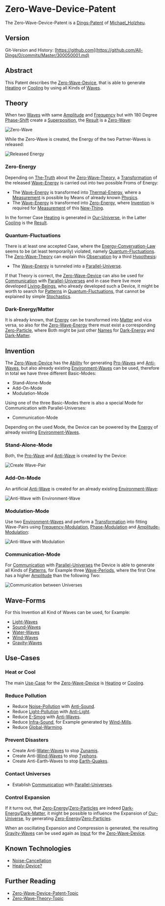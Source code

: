 # Zero-Wave-Device-Patent <a id="1000"/>

The Zero-Wave-Device-Patent is a [Dings-Patent](300000030.md) of [Michael_Holzheu](0.md).

## Version <a id="1800"/>

Git-Version and History: [https://github.com](https://github.com/All-Dings/0/commits/Master/300050001.md)

## Abstract <a id="1600"/>

This Patent describes the [Zero-Wave-Device](20000021.md), that is able to generate [Heating](10000072.md) or [Cooling](10000073.md) by using all Kinds of [Waves](60156.md).

## Theory <a id="1100"/>

When two [Waves](60156.md) with same [Amplitude](10000015.md) and [Frequency](10000016.md) but with 180 Degree [Phase-Shift](10000079.md) create a [Superposition](10000065.md), the [Result](60033.md) is a [Zero-Wave](10000061.md):

![Zero-Wave](400000130.png)

While the Zero-Wave is created, the Energy of the two Partner-Waves is released:

![Released Energy](400000132.png)

### Zero-Energy <a id="1110"/>

Depending on [The-Truth](600140.md) about the [Zero-Wave-Theory](301000002.md), a [Transformation](600164.md) of the released [Wave-Energy](10000080.md) is carried out into two possible Froms of Energy:

- The [Wave-Energy](10000080.md) is transformed into [Thermal-Energy](10000070.md), where a [Measurement](10000022.md) is possible by Means of already known [Physics](10000000.md).
- The [Wave-Energy](10000080.md) is transformed into [Zero-Energy](10000071.md), where [Invention](60124.md) is required for [Measurement](10000022.md) of this [New-Thing](60131.md).

In the former Case [Heating](10000072.md) is generated in [Our-Universe](10000074.md), in the Latter [Cooling](10000073.md) is the [Result](60033.md).

### Quantum-Fluctuations <a id="1120"/>

There is at least one accepted Case, where the [Energy-Convervation-Law](10000017.md) seems to be (at least temporarily) violated, namely [Quantum-Fluctuations](10000096.md). The [Zero-Wave-Theory](301000002.md) can explain this [Observation](10000036.md) by a third [Hypothesis](600028.md):

- The [Wave-Energy](10000080.md) is tunneled into a [Parallel-Universe](10000075.md).

If that Theory is correct, the [Zero-Wave-Device](20000021.md) can also be used for [Communication](60061.md) with [Parallel-Universes](10000075.md) and in case there live more developed [Living-Beings](40000016.md), who already developed such a Device, it might be worth to search for [Patterns](60112.md) in [Quantum-Fluctuations](10000096.md), that cannot be explained by simple [Stochastics](13005001.md).

### Dark-Energy/Matter <a id="1130"/>

It is already known, that [Energy](10000040.md) can be transformed into [Matter](10000034.md) and vica versa, so also for the [Zero-Wave-Energy](10000071.md) there must exist a corresponding [Zero-Particle](10000061.md), where Both might be just other [Names](60048.md) for [Dark-Energy](10000097.md) and [Dark-Matter](10000098.md).

## Invention <a id="1200"/>

The [Zero-Wave-Device](20000021.md) has the [Ability](600103.md) for generating [Pro-Waves](10000082.md) and [Anti-Waves](10000081.md), but also already existing [Environment-Waves](301000003.md) can be used, therefore in total we have three different Basic-Modes:

- Stand-Alone-Mode
- Add-On-Mode
- Modulation-Mode

Using one of the three Basic-Modes there is also a special Mode for Communication with Parallel-Universes:

- Communication-Mode

Depending on the used Mode, the Device can be powered by the [Energy](10000009.md) of already existing [Environment-Waves](301000003.md).

### Stand-Alone-Mode <a id="1201"/>

Both, the [Pro-Wave](10000082.md) and [Anti-Wave](10000081.md) is created by the Device:

![Create Wave-Pair](400000131.png)

### Add-On-Mode <a id="1202"/>

An artificial [Anti-Wave](10000081.md) is created for an already existing [Environment-Wave](301000003.md):

![Anti-Wave with Environment-Wave](400000133.png)

### Modulation-Mode <a id="1203"/>

Use two [Environment-Waves](301000003.md) and perform a [Transformation](600164.md) into fitting Wave-Pairs using [Frequency-Modulation](10000089.md), [Phase-Modulation](10000092.md) and [Amplitude-Modulation](10000090.md):

![Anti-Wave with Modulation](400000134.png)

### Communication-Mode <a id="1204"/>

For [Communication](60061.md) with [Parallel-Universes](10000075.md) the Device is able to generate all Kinds of [Patterns](60112.md), for Example three [Wave-Periods](404.md), where the first One has a higher [Amplitude](10000015.md) than the following Two:

![Communication between Universes](400000137.png)

## Wave-Forms <a id="1300"/>

For this Invention all Kind of Waves can be used, for Example:

- [Light-Waves](10000012.md)
- [Sound-Waves](40200001.md)
- [Water-Waves](10000084.md)
- [Wind-Waves](10000083.md)
- [Gravity-Waves](10000099.md)

## Use-Cases <a id="1400"/>

### Heat or Cool <a id="1410"/>

The main [Use-Case](600170.md) for the [Zero-Wave-Device](20000021.md) is [Heating](10000072.md) or [Cooling](10000073.md).

### Reduce Pollution <a id="1420"/>

- Reduce [Noise-Pollution](290000001.md) with [Anti-Sound](10000066.md).
- Reduce [Light-Pollution](290000003.md) with [Anti-Light](10000087.md).
- Reduce [E-Smog](290000003.md) with [Anti-Waves](10000081.md).
- Reduce [Infra-Sound](10000100.md), for Example generated by [Wind-Mills](200400006.md).
- Reduce [Global-Warming](290000002.md).

### Prevent Disasters <a id="1420"/>

- Create Anti-[Water-Waves](10000084.md) to stop [Zunamis](40901000.md).
- Create Anti-[Wind-Waves](10000083.md) to stop [Typhons](40901002.md).
- Create Anti-Earth-Waves to stop [Earth-Quakes](40901001.md).

### Contact Universes <a id="1430"/>

- Establish [Communication](60061.md) with [Parallel-Universes](10000075.md).

### Control Expansion <a id="1440"/>

If it turns out, that [Zero-Energy](10000061.md)/[Zero-Particles](10000061.md) are indeed [Dark-Energy](10000097.md)/[Dark-Matter](10000098.md), it might be possible to influence the Expansion of [Our-Universe](10000074.md), by generating [Zero-Energy](10000061.md)/[Zero-Particles](10000061.md).

When an oscillating Expansion and Compression is generated, the resulting [Gravity-Waves](10000099.md) can be used again as [Input](60042.md) for the [Zero-Wave-Device](20000021.md).

## Known Technologies <a id="1700"/>

- [Noise-Cancellation](10000067.md)
- [Healy-Device?](1000002.md)

## Further Reading <a id="1500"/>

- [Zero-Wave-Device-Patent-Topic](1971093001.md)
- [Zero-Wave-Theory-Topic](1971093000.md)
